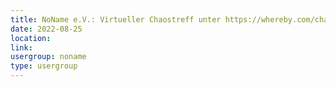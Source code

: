 ```yaml
---
title: NoName e.V.: Virtueller Chaostreff unter https://whereby.com/chaos-hd?roundedCornersOff
date: 2022-08-25
location: 
link: 
usergroup: noname
type: usergroup
---
```

